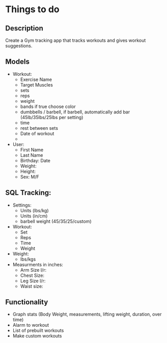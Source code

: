 # Things to do

## Description

Create a Gym tracking app that tracks workouts and gives workout suggestions.

## Models

- Workout:
  - Exercise Name
  - Target Muscles
  - sets
  - reps
  - weight
  - bands if true choose color
  - dumbbells / barbell, if barbell, automatically add bar (45lb/35lbs/25lbs per setting)
  - time
  - rest between sets
  - Date of workout
  -
- User:
  - First Name
  - Last Name
  - Birthday: Date
  - Weight:
  - Height:
  - Sex: M/F

## SQL Tracking:

- Settings:
  - Units (lbs/kg)
  - Units (in/cm)
  - barbell weight (45/35/25/custom)
- Workout:
  - Set
  - Reps
  - Time
  - Weight
- Weight:
  - lbs/kgs
- Measurments in inches:
  - Arm Size l/r:
  - Chest Size:
  - Leg Size l/r:
  - Waist size:

## Functionality

- Graph stats (Body Weight, measurements, lifting weight, duration, over time)
- Alarm to workout
- List of prebuilt workouts
- Make custom workouts
